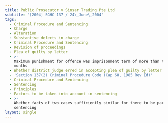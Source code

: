 ```yaml
---
title: Public Prosecutor v Sinsar Trading Pte Ltd
subtitle: "[2004] SGHC 137 / 24\_June\_2004"
tags:
  - Criminal Procedure and Sentencing
  - Charge
  - Alteration
  - Substantive defects in charge
  - Criminal Procedure and Sentencing
  - Revision of proceedings
  - Plea of guilty by letter
  - >-
    Maximum punishment for offence was imprisonment term of more than three
    months
  - Whether district judge erred in accepting plea of guilty by letter
  - 'Section 137(2) Criminal Procedure Code (Cap 68, 1985 Rev Ed)'
  - Criminal Procedure and Sentencing
  - Sentencing
  - Principles
  - Factors to be taken into account in sentencing
  - >-
    Whether facts of two cases sufficiently similar for there to be parity in
    sentencing
layout: single
---
```


